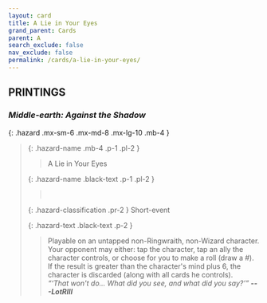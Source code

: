 ```yaml
---
layout: card
title: A Lie in Your Eyes
grand_parent: Cards
parent: A
search_exclude: false
nav_exclude: false
permalink: /cards/a-lie-in-your-eyes/
---
```


## PRINTINGS


### _Middle-earth: Against the Shadow_

{: .hazard .mx-sm-6 .mx-md-8 .mx-lg-10 .mb-4 }
> {: .hazard-name .mb-4 .p-1 .pl-2 }
> > <div class="hazard-mp"></div>
> > <div class="card-name">A Lie in Your Eyes</div>
>
> {: .hazard-name .black-text .p-1 .pl-2 }
> > &nbsp;
>
> {: .hazard-classification .pr-2 }
> Short-event
>
> {: .hazard-text .black-text .p-2 }
> > Playable on an untapped non-Ringwraith, non-Wizard character. Your opponent may either: tap the character, tap an ally the character controls, or choose for you to make a roll (draw a #). If the result is greater than the character's mind plus 6, the character is discarded (along with all cards he controls).   <br>_“‘That won't do... What did you see, and what did you say?’”_ ***---&#65279;LotRIII*** 
>
